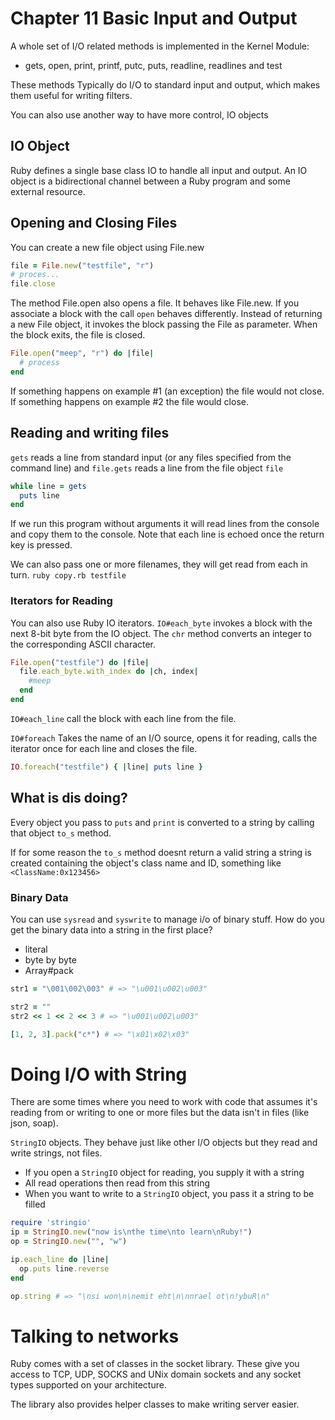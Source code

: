 # Chapter 11 Basic Input and Output

A whole set of I/O related methods is implemented in the Kernel Module:
- gets, open, print, printf, putc, puts, readline, readlines and test

These methods Typically do I/O to standard input and output, which makes them
useful for writing filters.

You can also use another way to have more control, IO objects

## IO Object

Ruby defines a single base class IO to handle all input and output.
An IO object is a bidirectional channel between a Ruby program and some external resource.

## Opening and Closing Files

You can create a new file object using File.new

```ruby
file = File.new("testfile", "r")
# proces...
file.close
```

The method File.open also opens a file. It behaves like File.new. If you associate a block with the call
`open` behaves differently. Instead of returning a new File object, it invokes the block passing the File as parameter.
When the block exits, the file is closed.

```ruby
File.open("meep", "r") do |file|
  # process
end
```

If something happens on example #1 (an exception) the file would not close.
If something happens on example #2 the file would close.

## Reading and writing files

`gets` reads a line from standard input (or any files specified from the command line) and `file.gets`
reads a line from the file object `file`

```ruby
while line = gets
  puts line
end
```

If we run this program without arguments it will read lines from the console and copy them to the console.
Note that each line is echoed once the return key is pressed.

We can also pass one or more filenames, they will get read from each in turn.
`ruby copy.rb testfile`

### Iterators for Reading

You can also use Ruby IO iterators. `IO#each_byte` invokes a block with the next 8-bit byte from the IO object.
The `chr` method converts an integer to the corresponding ASCII character.

```ruby
File.open("testfile") do |file|
  file.each_byte.with_index do |ch, index|
    #meep
  end
end
```

`IO#each_line` call the block with each line from the file.

`IO#foreach` Takes the name of an I/O source, opens it for reading, calls the iterator once for each line and closes the file.

```ruby
IO.foreach("testfile") { |line| puts line }
```

## What is dis doing?

Every object you pass to `puts` and `print` is converted to a string by calling that
object `to_s` method.

If for some reason the `to_s` method doesnt return a valid string a string is created
containing the object's class name and ID, something like `<ClassName:0x123456>`

### Binary Data
You can use `sysread` and `syswrite` to manage i/o of binary stuff.
How do you get the binary data into a string in the first place?
- literal
- byte by byte
- Array#pack

```ruby
str1 = "\001\002\003" # => "\u001\u002\u003"

str2 = ""
str2 << 1 << 2 << 3 # => "\u001\u002\u003"

[1, 2, 3].pack("c*") # => "\x01\x02\x03"
```

# Doing I/O with String

There are some times where you need to work with code that assumes it's reading from or
writing to one or more files but the data isn't in files (like json, soap).

`StringIO` objects. They behave just like other I/O objects but they read and write strings,
not files.

- If you open a `StringIO` object for reading, you supply it with a string
- All read operations then read from this string
- When you want to write to a `StringIO` object, you pass it a string to be filled

```ruby
require 'stringio'
ip = StringIO.new("now is\nthe time\nto learn\nRuby!")
op = StringIO.new("", "w")

ip.each_line do |line|
  op.puts line.reverse
end

op.string # => "\nsi won\n\nemit eht\n\nnrael ot\n!ybuR\n"
```

# Talking to networks

Ruby comes with a set of classes in the socket library.
These give you access to TCP, UDP, SOCKS and UNix domain sockets and any socket types
supported on your architecture.

The library also provides helper classes to make writing server easier.
